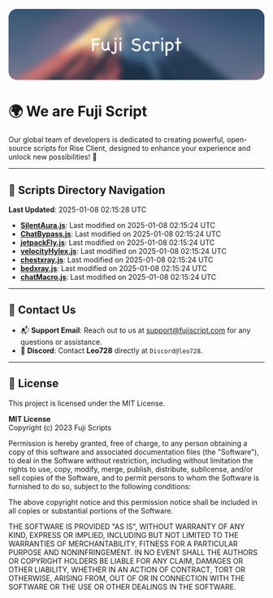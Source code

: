 ![Banner](.github/b.webp)

# 🌍 **We are Fuji Script**

Our global team of developers is dedicated to creating powerful, open-source scripts for Rise Client, designed to enhance your experience and unlock new possibilities! 🌟

---
<!-- SCRIPTS_NAVIGATION_START -->
## 📂 **Scripts Directory Navigation**

**Last Updated**: 2025-01-08 02:15:28 UTC

- **[SilentAura.js](scripts/SilentAura.js)**: Last modified on 2025-01-08 02:15:24 UTC
- **[ChatBypass.js](scripts/ChatBypass.js)**: Last modified on 2025-01-08 02:15:24 UTC
- **[jetpackFly.js](scripts/jetpackFly.js)**: Last modified on 2025-01-08 02:15:24 UTC
- **[velocityHylex.js](scripts/velocityHylex.js)**: Last modified on 2025-01-08 02:15:24 UTC
- **[chestxray.js](scripts/chestxray.js)**: Last modified on 2025-01-08 02:15:24 UTC
- **[bedxray.js](scripts/bedxray.js)**: Last modified on 2025-01-08 02:15:24 UTC
- **[chatMacro.js](scripts/chatMacro.js)**: Last modified on 2025-01-08 02:15:24 UTC

<!-- SCRIPTS_NAVIGATION_END -->

---

## 💬 **Contact Us**  
- 📬 **Support Email**: Reach out to us at [support@fujiscript.com](mailto:support@fujiscript.com) for any questions or assistance.  
- 💬 **Discord**: Contact **Leo728** directly at `Discord@leo728`.

---

## 📜 **License**

This project is licensed under the MIT License.  

**MIT License**  
Copyright (c) 2023 Fuji Scripts  

Permission is hereby granted, free of charge, to any person obtaining a copy of this software and associated documentation files (the "Software"), to deal in the Software without restriction, including without limitation the rights to use, copy, modify, merge, publish, distribute, sublicense, and/or sell copies of the Software, and to permit persons to whom the Software is furnished to do so, subject to the following conditions:  

The above copyright notice and this permission notice shall be included in all copies or substantial portions of the Software.  

THE SOFTWARE IS PROVIDED "AS IS", WITHOUT WARRANTY OF ANY KIND, EXPRESS OR IMPLIED, INCLUDING BUT NOT LIMITED TO THE WARRANTIES OF MERCHANTABILITY, FITNESS FOR A PARTICULAR PURPOSE AND NONINFRINGEMENT. IN NO EVENT SHALL THE AUTHORS OR COPYRIGHT HOLDERS BE LIABLE FOR ANY CLAIM, DAMAGES OR OTHER LIABILITY, WHETHER IN AN ACTION OF CONTRACT, TORT OR OTHERWISE, ARISING FROM, OUT OF OR IN CONNECTION WITH THE SOFTWARE OR THE USE OR OTHER DEALINGS IN THE SOFTWARE.  
